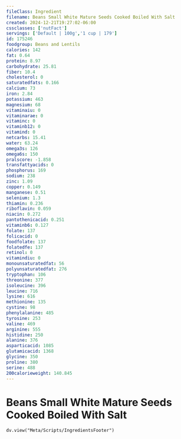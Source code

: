 ```yaml
---
fileClass: Ingredient
filename: Beans Small White Mature Seeds Cooked Boiled With Salt
created: 2024-12-21T19:27:02-06:00
cssclasses: ['nutFact']
servings: ['Default | 100g','1 cup | 179']
id: 175246
foodgroup: Beans and Lentils
calories: 142
fat: 0.64
protein: 8.97
carbohydrate: 25.81
fiber: 10.4
cholesterol: 0
saturatedfats: 0.166
calcium: 73
iron: 2.84
potassium: 463
magnesium: 68
vitaminaiu: 0
vitaminarae: 0
vitaminc: 0
vitaminb12: 0
vitamind: 0
netcarbs: 15.41
water: 63.24
omega3s: 126
omega6s: 150
pralscore: -1.858
transfattyacids: 0
phosphorus: 169
sodium: 238
zinc: 1.09
copper: 0.149
manganese: 0.51
selenium: 1.3
thiamin: 0.236
riboflavin: 0.059
niacin: 0.272
pantothenicacid: 0.251
vitaminb6: 0.127
folate: 137
folicacid: 0
foodfolate: 137
folatedfe: 137
retinol: 0
vitamindiu: 0
monounsaturatedfat: 56
polyunsaturatedfat: 276
tryptophan: 106
threonine: 377
isoleucine: 396
leucine: 716
lysine: 616
methionine: 135
cystine: 98
phenylalanine: 485
tyrosine: 253
valine: 469
arginine: 555
histidine: 250
alanine: 376
asparticacid: 1085
glutamicacid: 1368
glycine: 350
proline: 380
serine: 488
200calorieweight: 140.845
---
```


# Beans Small White Mature Seeds Cooked Boiled With Salt

```dataviewjs
dv.view("Meta/Scripts/IngredientsFooter")
```